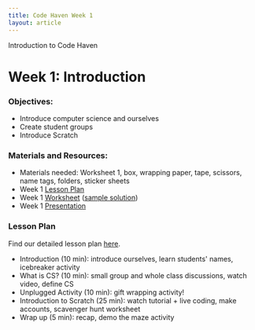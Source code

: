 ```yaml
---
title: Code Haven Week 1
layout: article
---
```


Introduction to Code Haven

<!--more-->

# Week 1: Introduction

### Objectives: 
- Introduce computer science and ourselves
- Create student groups
- Introduce Scratch

### Materials and Resources: 
- Materials needed: Worksheet 1, box, wrapping paper, tape, scissors, name tags, folders, sticker sheets
- Week 1 [Lesson Plan](https://drive.google.com/open?id=10dzuF52k5ceHPmHzmMG2YBKTk4wA3RqxGW6Su1AM-q8)
- Week 1 [Worksheet](https://drive.google.com/open?id=1p4BvVFWij5q1kqrJEmtonAcdoEwmUaXabjkaH8RNH-I) ([sample solution](https://scratch.mit.edu/projects/379918045/))
- Week 1 [Presentation](https://drive.google.com/open?id=14J_n43yNtxCOylPKlyuwmlBjFTYqn646ysUIkxApMyo)

### Lesson Plan
Find our detailed lesson plan [here](https://drive.google.com/open?id=10dzuF52k5ceHPmHzmMG2YBKTk4wA3RqxGW6Su1AM-q8).
- Introduction (10 min): introduce ourselves, learn students' names, icebreaker activity
- What is CS? (10 min): small group and whole class discussions, watch video, define CS
- Unplugged Activity (10 min): gift wrapping activity!
- Introduction to Scratch (25 min): watch tutorial + live coding, make accounts, scavenger hunt worksheet
- Wrap up (5 min): recap, demo the maze activity


